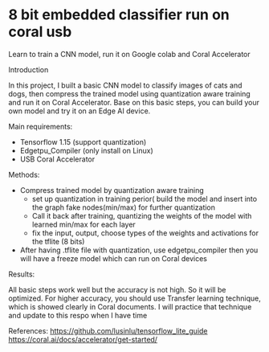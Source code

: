 # 8 bit embedded classifier run on coral usb
Learn to train a CNN model, run it on Google colab and Coral Accelerator

Introduction

In this project, I built a basic CNN model to classify images of cats and dogs, then compress the trained model using quantization aware training and run it on Coral Accelerator. Base on this basic steps, you can build your own model and try it on an Edge AI device.

Main requirements:
 - Tensorflow 1.15 (support quantization)
 - Edgetpu_Compiler (only install on Linux)
 - USB Coral Accelerator
 
Methods:

 - Compress trained model by quantization aware training
     + set up quantization in training perior( build the model and insert into the graph fake nodes(min/max) for further quantization
     + Call it back after training, quantizing the weights of the model with learned min/max for each layer
     + fix the input, output, choose types of the weights and activations for the tflite (8 bits)
 - After having .tflite file with quantization, use edgetpu_compiler then you will have a freeze model which can run on Coral devices
 
 Results:
 
   All basic steps work well but the accuracy is not high. So it will be optimized. For higher accuracy, you should use Transfer learning technique, which is showed clearly in Coral documents. I will practice that technique and update to this respo when I have time
     
References:
https://github.com/lusinlu/tensorflow_lite_guide
https://coral.ai/docs/accelerator/get-started/
